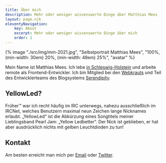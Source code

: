 ```yaml
---
title: Über mich
description: Mehr oder weniger wissenswerte Dinge über Matthias Mees
layout: page.njk
eleventyNavigation:
    key: About
    excerpt: Mehr oder weniger wissenswerte Dinge über mich
    order: 1
---
```


{% image "./src/img/mm-2021.jpg", "Selbstportrait Matthias Mees", "100%, (min-width: 30em) 20%, (min-width: 48em) 25%", "avatar" %}

Mein Name ist Matthias Mees. Ich lebe [in Schleswig-Holstein](https://de.wikipedia.org/wiki/Eutin) und arbeite remote als Frontend-Entwickler. Ich bin Mitglied bei den [Webkrauts](http://webkrauts.de) und Teil des Entwicklerteams des Blogsystems [Serendipity](https://s9y.org).

## YellowLed?

Früher™ war ich recht häufig im IRC unterwegs, nahezu ausschließlich im IRCNet, welches Benutzern maximal neun Zeichen lange Nicknames erlaubt. „YellowLed“ ist die Abkürzung eines Songtitels meiner Lieblingsband Pearl Jam: „Yellow Ledbetter“. Der Nick ist geblieben, er hat aber ausdrücklich nichts mit gelben Leuchtdioden zu tun!

## Kontakt

Am besten erreicht man mich per [Email](mailto:mm@yellowled.de) oder [Twitter](https://twitter.com/yellowled).
